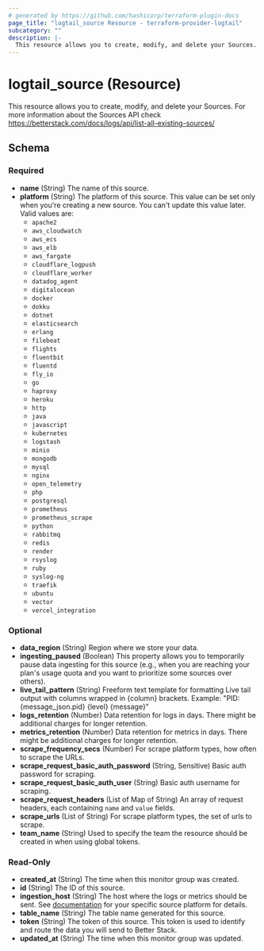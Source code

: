 ```yaml
---
# generated by https://github.com/hashicorp/terraform-plugin-docs
page_title: "logtail_source Resource - terraform-provider-logtail"
subcategory: ""
description: |-
  This resource allows you to create, modify, and delete your Sources. For more information about the Sources API check https://betterstack.com/docs/logs/api/list-all-existing-sources/
---
```


# logtail_source (Resource)

This resource allows you to create, modify, and delete your Sources. For more information about the Sources API check https://betterstack.com/docs/logs/api/list-all-existing-sources/



<!-- schema generated by tfplugindocs -->
## Schema

### Required

- **name** (String) The name of this source.
- **platform** (String) The platform of this source. This value can be set only when you're creating a new source. You can't update this value later. Valid values are:
    - `apache2`
    - `aws_cloudwatch`
    - `aws_ecs`
    - `aws_elb`
    - `aws_fargate`
    - `cloudflare_logpush`
    - `cloudflare_worker`
    - `datadog_agent`
    - `digitalocean`
    - `docker`
    - `dokku`
    - `dotnet`
    - `elasticsearch`
    - `erlang`
    - `filebeat`
    - `flights`
    - `fluentbit`
    - `fluentd`
    - `fly_io`
    - `go`
    - `haproxy`
    - `heroku`
    - `http`
    - `java`
    - `javascript`
    - `kubernetes`
    - `logstash`
    - `minio`
    - `mongodb`
    - `mysql`
    - `nginx`
    - `open_telemetry`
    - `php`
    - `postgresql`
    - `prometheus`
    - `prometheus_scrape`
    - `python`
    - `rabbitmq`
    - `redis`
    - `render`
    - `rsyslog`
    - `ruby`
    - `syslog-ng`
    - `traefik`
    - `ubuntu`
    - `vector`
    - `vercel_integration`

### Optional

- **data_region** (String) Region where we store your data.
- **ingesting_paused** (Boolean) This property allows you to temporarily pause data ingesting for this source (e.g., when you are reaching your plan's usage quota and you want to prioritize some sources over others).
- **live_tail_pattern** (String) Freeform text template for formatting Live tail output with columns wrapped in {column} brackets. Example: "PID: {message_json.pid} {level} {message}"
- **logs_retention** (Number) Data retention for logs in days. There might be additional charges for longer retention.
- **metrics_retention** (Number) Data retention for metrics in days. There might be additional charges for longer retention.
- **scrape_frequency_secs** (Number) For scrape platform types, how often to scrape the URLs.
- **scrape_request_basic_auth_password** (String, Sensitive) Basic auth password for scraping.
- **scrape_request_basic_auth_user** (String) Basic auth username for scraping.
- **scrape_request_headers** (List of Map of String) An array of request headers, each containing `name` and `value` fields.
- **scrape_urls** (List of String) For scrape platform types, the set of urls to scrape.
- **team_name** (String) Used to specify the team the resource should be created in when using global tokens.

### Read-Only

- **created_at** (String) The time when this monitor group was created.
- **id** (String) The ID of this source.
- **ingestion_host** (String) The host where the logs or metrics should be sent. See [documentation](https://betterstack.com/docs/logs/start/) for your specific source platform for details.
- **table_name** (String) The table name generated for this source.
- **token** (String) The token of this source. This token is used to identify and route the data you will send to Better Stack.
- **updated_at** (String) The time when this monitor group was updated.


